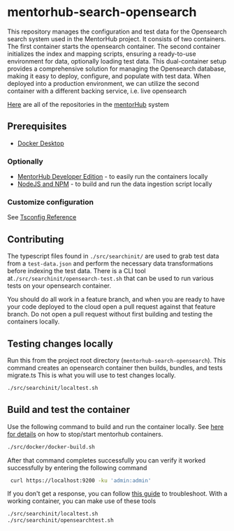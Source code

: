 # mentorhub-search-opensearch

This repository manages the configuration and test data for the Opensearch search system used in the MentorHub project. It consists of two containers. The first container starts the opensearch container. The second container initializes the index and mapping scripts, ensuring a ready-to-use environment for data, optionally loading test data. This dual-container setup provides a comprehensive solution for managing the Opensearch database, making it easy to deploy, configure, and populate with test data. When deployed into a production environment, we can utilize the second container with a different backing service, i.e. live opensearch


[Here](https://github.com/orgs/agile-learning-institute/repositories?q=mentorhub-&type=all&sort=name) are all of the repositories in the [mentorHub](https://github.com/agile-learning-institute/mentorhub/tree/main) system

## Prerequisites

- [Docker Desktop](https://www.docker.com/products/docker-desktop/)

### Optionally
- [MentorHub Developer Edition](https://github.com/agile-learning-institute/mentorHub/tree/main/mentorHub-developer-edition) - to easily run the containers locally
- [NodeJS and NPM](https://docs.npmjs.com/downloading-and-installing-node-js-and-npm) - to build and run the data ingestion script locally

### Customize configuration

See [Tsconfig Reference](https://www.typescriptlang.org/tsconfig)

## Contributing

The typescript files found in `./src/searchinit/` are used to grab test data from a `test-data.json` and perform the necessary data transformations before indexing the test data. There is a CLI tool at```./src/searchinit/opensearch-test.sh``` that can be used to run various tests on your opensearch container.

You should do all work in a feature branch, and when you are ready to have your code deployed to the cloud open a pull request against that feature branch. Do not open a pull request without first building and testing the containers locally.

## Testing changes locally
Run this from the project root directory (`mentorhub-search-opensearch`). This command creates an opensearch container then builds, bundles, and tests migrate.ts This is what you will use to test changes locally.
```bash
./src/searchinit/localtest.sh
```

## Build and test the container

Use the following command to build and run the container locally. See [here for details](https://github.com/agile-learning-institute/mentorHub/tree/main/mentorHub-developer-edition) on how to stop/start mentorhub containers.

```bash
./src/docker/docker-build.sh
```

After that command completes successfully you can verify it worked successfully by entering the following command

```bash
 curl https://localhost:9200 -ku 'admin:admin'
```

If you don't get a response, you can follow [this guide](https://opensearch.org/docs/latest/install-and-configure/install-opensearch/docker/) to troubleshoot.
With a working container, you can make use of these tools
```bash
./src/searchinit/localtest.sh
./src/searchinit/opensearchtest.sh
```